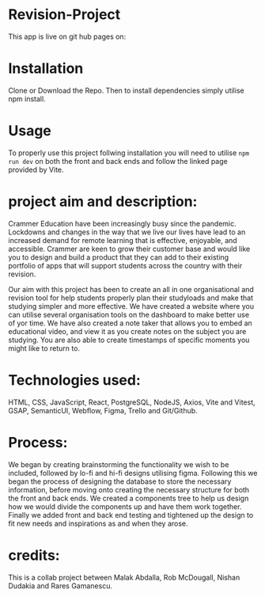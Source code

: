 # Revision-Project

This app is live on git hub pages on:

# Installation

Clone or Download the Repo. Then to install dependencies
simply utilise npm install.

# Usage

To properly use this project follwing installation you will need to utilise `npm run dev` on both the front and back ends and follow the linked page provided by Vite.

# project aim and description:

Crammer Education have been increasingly busy since the pandemic. Lockdowns and changes in the way that we live our lives have lead to an increased demand for remote learning that is effective, enjoyable, and accessible. Crammer are keen to grow their customer base and would like you to design and build a product that they can add to their existing portfolio of apps that will support students across the country with their revision.

Our aim with this project has been to create an all in one organisational and revision tool for help students properly plan their studyloads and make that studying simpler and more effective. We have created a website where you can utilise several organisation tools on the dashboard to make better use of yor time. We have also created a note taker that allows you to embed an educational video, and view it as you create notes on the subject you are studying. You are also able to create timestamps of specific moments you might like to return to.

# Technologies used:

HTML, CSS, JavaScript, React, PostgreSQL, NodeJS, Axios, Vite and Vitest, GSAP, SemanticUI, Webflow, Figma, Trello and Git/Github.

# Process:

We began by creating brainstorming the functionality we wish to be included, followed by lo-fi and hi-fi designs utilising figma. Following this we began the process of designing the database to store the necessary information, before moving onto creating the necessary structure for both the front and back ends. We created a components tree to help us design how we would divide the components up and have them work together. Finally we added front and back end testing and tightened up the design to fit new needs and inspirations as and when they arose.

# credits:

This is a collab project between Malak Abdalla, Rob McDougall, Nishan Dudakia and Rares Gamanescu.
